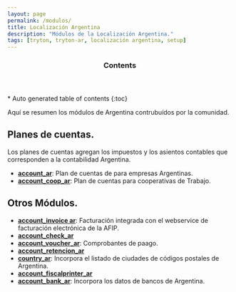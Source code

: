 ```yaml
---
layout: page
permalink: /modulos/
title: Localización Argentina
description: "Módulos de la Localización Argentina."
tags: [tryton, tryton-ar, localización argentina, setup]
---
```

<section id="table-of-contents" class="toc">
  <header>
    <h3>Contents</h3>
  </header>
<div id="drawer" markdown="1">
*  Auto generated table of contents
{:toc}
</div>
</section><!-- /#table-of-contents -->

Aquí se resumen los módulos de Argentina contrubuídos por la comunidad.

Planes de cuentas.
-----------------

Los planes de cuentas agregan los impuestos y los asientos contables
que corresponden a la contabilidad Argentina.

 - [**account_ar**](http://bitbucket.org/thymbra/account_ar): Plan de cuentas de para empresas Argentinas.
 - [**account_coop_ar**](http://github.com/gcoop-libre/account_coop_ar): Plan de cuentas para cooperativas de Trabajo.

Otros Módulos.
--------------

 - [**account_invoice ar**](http://github.com/tryton-ar/account_invoice_ar):
   Facturación integrada con el webservice de facturación electrónica
   de la AFIP.
 - [**account_check_ar**](http://bitbucket.org/thymbra/account_check_ar)
 - [**account_voucher_ar**](http://bitbucket.org/thymbra/account_voucher_ar): Comprobantes de paago.
 - [**account_retencion_ar**](http://bitbucket.org/thymbra/account_retencion_ar)
 - [**country_ar**](http://bitbucket.org/thymbra/country_ar): Incorpora el listado de ciudades de códigos postales de Argentina.
 - [**account_fiscalprinter_ar**](http://bitbucket.org/thymbra/account_fiscalprinter_ar)
 - [**account_bank_ar**](http://bitbucket.org/thymbra/account_bank_ar): Incorpora los datos de bancos de Argentina.
